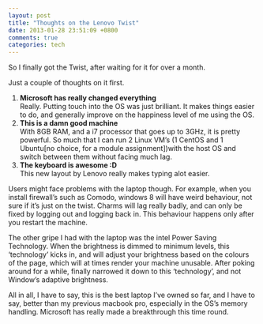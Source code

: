 ```yaml
---
layout: post
title: "Thoughts on the Lenovo Twist"
date: 2013-01-28 23:51:09 +0800
comments: true
categories: tech
---
```


So I finally got the Twist, after waiting for it for over a month.

Just a couple of thoughts on it first.

1.  **Microsoft has really changed everything**  
    Really. Putting touch into the OS was just brilliant. It makes things easier to do, and generally improve on the happiness level of me using the OS.
2.  **This is a damn good machine**  
    With 8GB RAM, and a i7 processor that goes up to 3GHz, it is pretty powerful. So much that I can run 2 Linux VM&#8217;s (1 CentOS and 1 Ubuntu[no choice, for a module assignment])with the host OS and switch between them without facing much lag.
3.  **The keyboard is awesome :D**  
    This new layout by Lenovo really makes typing alot easier.

Users might face problems with the laptop though. For example, when you install firewall&#8217;s such as Comodo, windows 8 will have weird behaviour, not sure if it&#8217;s just on the twist. Charms will lag really badly, and can only be fixed by logging out and logging back in. This behaviour happens only after you restart the machine.

The other gripe I had with the laptop was the intel Power Saving Technology. When the brightness is dimmed to minimum levels, this &#8216;technology&#8217; kicks in, and will adjust your brightness based on the colours of the page, which will at times render your machine unusable. After poking around for a while, finally narrowed it down to this &#8216;technology&#8217;, and not Window&#8217;s adaptive brightness.

All in all, I have to say, this is the best laptop I&#8217;ve owned so far, and I have to say, better than my previous macbook pro, especially in the OS&#8217;s memory handling. Microsoft has really made a breakthrough this time round.